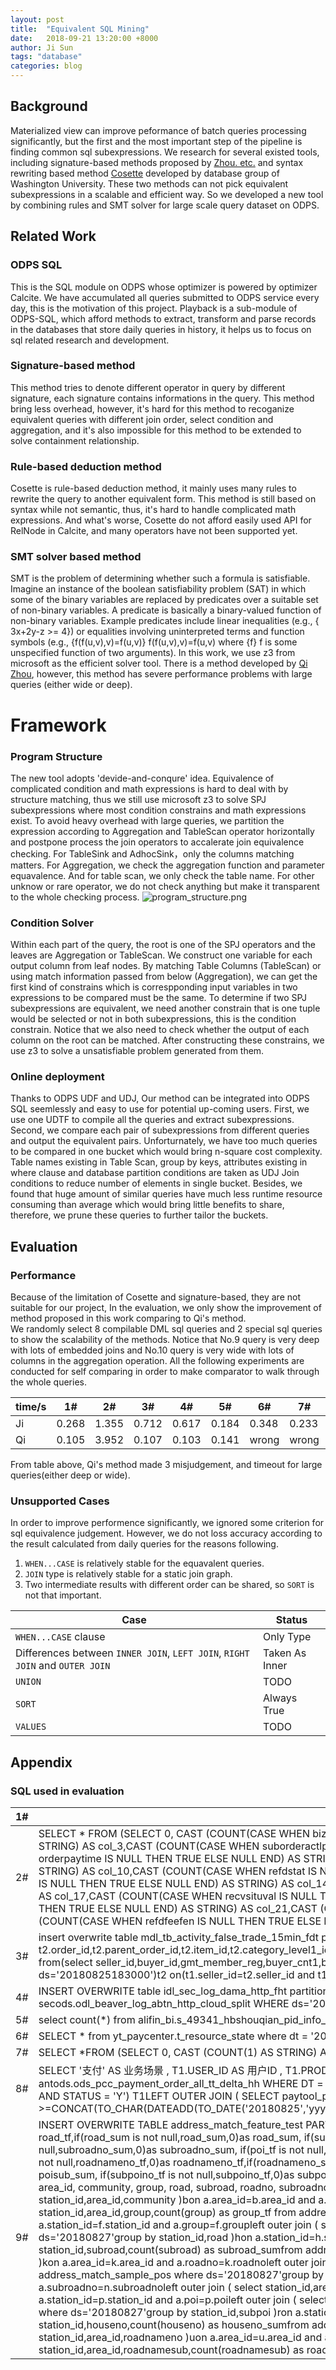 ```yaml
---
layout: post
title:  "Equivalent SQL Mining"
date:   2018-09-21 13:20:00 +8000
author: Ji Sun
tags: "database"
categories: blog
---
```

## Background
Materialized view can improve peformance of batch queries processing significantly, but the first and the most important step of the pipeline is finding common sql subexpressions. We research for several existed tools, including signature-based methods proposed by [Zhou. etc.](http://www.dbis.informatik.hu-berlin.de/fileadmin/lectures/SS2008/Seminar_MatViews/p533-zhou.pdf) and syntax rewriting based method [Cosette](http://cosette.cs.washington.edu/) developed by database group of Washington University. These two methods can not pick equivalent subexpressions in a scalable and efficient way. So we developed a new tool by combining rules and SMT solver for large scale query dataset on ODPS.

## Related Work
### ODPS SQL
This is the SQL module on ODPS whose optimizer is powered by optimizer Calcite. We have accumulated all queries submitted to ODPS service every day, this is the motivation of this project. Playback is a sub-module of ODPS-SQL, which afford methods to extract, transform and parse records in the databases that store daily queries in history, it helps us to focus on sql related research and development.
### Signature-based method
This method tries to denote different operator in query by different signature, each signature contains informations in the query. This method bring less overhead, however, it's hard for this method to recoganize equivalent queries with different join order, select condition and aggregation, and it's also impossible for this method to be extended to solve containment relationship.
### Rule-based deduction method
Cosette is rule-based deduction method, it mainly uses many rules to rewrite the query to another equivalent form. This method is still based on syntax while not semantic, thus, it's hard to handle complicated math expressions. And what's worse, Cosette do not afford easily used API for RelNode in Calcite, and many operators have not been supported yet.
### SMT solver based method
SMT is the problem of determining whether such a formula is satisfiable. Imagine an instance of the boolean satisfiability problem (SAT) in which some of the binary variables are replaced by predicates over a suitable set of non-binary variables. A predicate is basically a binary-valued function of non-binary variables. Example predicates include linear inequalities (e.g.,  { 3x+2y-z >= 4}) or equalities involving uninterpreted terms and function symbols (e.g., {f(f(u,v),v)=f(u,v)} f(f(u,v),v)=f(u,v) where {f} f is some unspecified function of two arguments). In this work, we use z3 from microsoft as the efficient solver tool. There is a method developed by [Qi Zhou](http://gitlab.alibaba-inc.com/zq166665/sql-containments), however, this method has severe performance problems with large queries (either wide or deep).
# Framework
### Program Structure
The new tool adopts 'devide-and-conqure' idea. Equivalence of complicated condition and math expressions is hard to deal with by structure matching, thus we still use microsoft z3 to solve SPJ subexpressions where most condition constrains and math expressions exist. To avoid heavy overhead with large queries, we partition the expression according to Aggregation and TableScan operator horizontally and postpone process the join operators to accalerate join equivalence checking. For TableSink and AdhocSink，only the columns matching matters. For Aggregation, we check the aggregation function and parameter equavalence. And for table scan, we only check the table name. For other unknow or rare operator, we do not check anything but make it transparent to the whole checking process.
![program_structure.png](https://cdn.nlark.com/lark/0/2018/png/144905/1537186936695-7d4c7ec8-927d-45e6-a9c5-f9d2434d4192.png) 
### Condition Solver
Within each part of the query, the root is one of the SPJ operators and the leaves are Aggregation or TableScan. We construct one variable for each output column from leaf nodes. By matching Table Columns (TableScan) or using match information passed from below (Aggregation), we can get the first kind of constrains which is correspponding input variables in two expressions to be compared must be the same. To determine if two SPJ subexpressions are equivalent, we need another constrain that is one tuple would be selected or not in both subexpressions, this is the condition constrain. Notice that we also need to check whether the output of each column on the root can be matched. After constructing these constrains, we use z3 to solve a unsatisfiable problem generated from them.
### Online deployment
Thanks to ODPS UDF and UDJ, Our method can be integrated into ODPS SQL seemlessly and easy to use for potential up-coming users. First, we use one UDTF to compile all the queries and extract subexpressions. Second, we compare each pair of subexpressions from different queries and output the equivalent pairs. Unforturnately, we have too much queries to be compared in one bucket which would bring n-square cost complexity. Table names existing in Table Scan, group by keys, attributes existing in where clause and database partition conditions are taken as UDJ Join conditions to reduce number of elements in single bucket. Besides, we found that huge amount of similar queries have much less runtime resource consuming than average which would bring little benefits to share, therefore, we prune these queries to further tailor the buckets.
## Evaluation
### Performance
Because of the limitation of Cosette and signature-based, they are not suitable for our project, In the evaluation, we only show the improvement of method proposed in this work comparing to Qi's method.  
We randomly select 8 compilable DML sql queries and 2 special sql queries to show the scalability of the methods. Notice that No.9 query is very deep with lots of embedded joins and No.10 query is very wide with lots of columns in the aggregation operation. All the following experiments are conducted for self comparing in order to make comparator to walk through the whole queries.  

| time/s |1#|2#|3#|4#|5#|6#|7#|8#|9#|10#|
| -------- | -------- | -------- | -------- | -------- | -------- | -------- | -------- | -------- | -------- | -------- |
| Ji |0.268|1.355|0.712|0.617|0.184|0.348|0.233|0.35|14.146|0.388|
| Qi |0.105|3.952|0.107|0.103|0.141|wrong|wrong|wrong|>1000|>1000|

From table above, Qi's method made 3 misjudgement, and timeout for large queries(either deep or wide).
### Unsupported Cases
In order to improve performence significantly, we ignored some criterion for sql equivalence judgement. However, we do not loss accuracy according to the result calculated from daily queries for the reasons following.
1. ```WHEN...CASE``` is relatively stable for the equavalent queries.
2. ```JOIN``` type is relatively stable for a static join graph.
3. Two intermediate results with different order can be shared, so ```SORT``` is not that important.

|Case|Status|
| -------- | -------- |
|```WHEN...CASE``` clause|Only Type|
|Differences between ```INNER JOIN```, ```LEFT JOIN```, ```RIGHT JOIN``` and ```OUTER JOIN```|Taken As Inner|
|```UNION```|TODO|
|```SORT```|Always True|
|```VALUES```|TODO|

## Appendix
### SQL used in evaluation
| 1# | select * from zeus_server_info where ds='20180824' and cabinet_id in (select armory_id from zeus_cabinet_info where ds='20180824' and room_id=201326910); |
| -------- | -------- |
|2#|SELECT * FROM (SELECT 0, CAST (COUNT(CASE WHEN biztimelong IS NULL THEN TRUE ELSE NULL END) AS STRING) AS col_0,CAST (COUNT(CASE WHEN sel_selnick IS NULL THEN TRUE ELSE NULL END) AS STRING) AS col_1,CAST (COUNT(1) AS STRING) AS col_2,CAST (COUNT(CASE WHEN righttype IS NULL THEN TRUE ELSE NULL END) AS STRING) AS col_3,CAST (COUNT(CASE WHEN suborderactlpayfee IS NULL THEN TRUE ELSE NULL END) AS STRING) AS col_4,CAST (COUNT(CASE WHEN orderid IS NULL THEN TRUE ELSE NULL END) AS STRING) AS col_5,CAST (COUNT(CASE WHEN tradeendtime IS NULL THEN TRUE ELSE NULL END) AS STRING) AS col_6,CAST (COUNT(CASE WHEN orderpaytime IS NULL THEN TRUE ELSE NULL END) AS STRING) AS col_7,CAST (COUNT(CASE WHEN staterightsale IS NULL THEN TRUE ELSE NULL END) AS STRING) AS col_8,CAST (COUNT(CASE WHEN rightid IS NULL THEN TRUE ELSE NULL END) AS STRING) AS col_9,CAST (COUNT(CASE WHEN byr_usernick IS NULL THEN TRUE ELSE NULL END) AS STRING) AS col_10,CAST (COUNT(CASE WHEN refdstat IS NULL THEN TRUE ELSE NULL END) AS STRING) AS col_11,CAST (COUNT(CASE WHEN rightcostdays IS NULL THEN TRUE ELSE NULL END) AS STRING) AS col_12,CAST (COUNT(CASE WHEN selid IS NULL THEN TRUE ELSE NULL END) AS STRING) AS col_13,CAST (COUNT(CASE WHEN creattime IS NULL THEN TRUE ELSE NULL END) AS STRING) AS col_14,CAST (COUNT(CASE WHEN biztype IS NULL THEN TRUE ELSE NULL END) AS STRING) AS col_15,CAST (COUNT(CASE WHEN refdcashfeefen IS NULL THEN TRUE ELSE NULL END) AS STRING) AS col_16,CAST (COUNT(CASE WHEN questdesc IS NULL THEN TRUE ELSE NULL END) AS STRING) AS col_17,CAST (COUNT(CASE WHEN recvsituval IS NULL THEN TRUE ELSE NULL END) AS STRING) AS col_18,CAST (COUNT(CASE WHEN rptreasn IS NULL THEN TRUE ELSE NULL END) AS STRING) AS col_19,CAST (COUNT(CASE WHEN prodtitle IS NULL THEN TRUE ELSE NULL END) AS STRING) AS col_20,CAST (COUNT(CASE WHEN prodid IS NULL THEN TRUE ELSE NULL END) AS STRING) AS col_21,CAST (COUNT(CASE WHEN byrid IS NULL THEN TRUE ELSE NULL END) AS STRING) AS col_22,CAST (COUNT(CASE WHEN recvsitu IS NULL THEN TRUE ELSE NULL END) AS STRING) AS col_23,CAST (COUNT(CASE WHEN bizendtime IS NULL THEN TRUE ELSE NULL END) AS STRING) AS col_24,CAST (COUNT(CASE WHEN refdfeefen IS NULL THEN TRUE ELSE NULL END) AS STRING) AS col_25 FROM secods.odl_event_crm_rights_end WHERE ds = "201808251730") t;|
|3#|insert overwrite table mdl_tb_activity_false_trade_15min_fdt partition(ds='20180825183000',flag='zhongshu') select t2.order_id,t2.parent_order_id,t2.item_id,t2.category_level1_id,t2.category_leaf_id,t2.gmt_create,t2.gmt_pay,t2.price,t2.buyamount,t2.pay_fee,t2.postfee,t2.discountrate,t2.changepriceratiostr,t2.buyer_id,t2.buyer_nick,t2.seller_id,t2.seller_nick,t2.isblacklistbuyer,t2.sellertype,t2.isb2c,t2.isvirtualproduct,t2.isjhs,t2.iswap,t2.biztype,t2.receivingphone,t2.couponfee from(select seller_id,buyer_id,gmt_member_reg,buyer_cnt1,buyer_cnt2,gmt_pay_hour from mdl_tb_activity_trade_15min_byr_reg_fdt4where ds='20180825183000' and flag_zs=1 and buyer_cnt2>=10 and buyer_cnt2/buyer_cnt1>=0.3 )t1 join ( select*,substr(gmt_pay,1,13)as gmt_pay_hour from mdl_tb_activity_trade_15min_fdt where ds='20180825183000')t2 on(t1.seller_id=t2.seller_id and t1.buyer_id=t2.buyer_id and t1.gmt_pay_hour=t2.gmt_pay_hour);|
|4#|INSERT OVERWRITE table idl_sec_log_dama_http_fht partition (ds='20180825', hh = '08') SELECT request_datetime,host,uri,src_ip,src_port,dst_ip,dst_port,method,referer,user_agent,x_forward_for,cookie,post_data,ret_code,rsp_content_type,rqs_content_type,content_length,jump_location,set_cookie,ttl,token,region,https FROM secods.odl_beaver_log_abtn_http_cloud_split WHERE ds='20180825' and  hh = '08' and split_type='dama_log' and src_ip is not null;|
|5#|select count(*) from alifin_bi.s_49341_hbshouqian_pid_info_tohb1 where dt='20180824';|
|6#|SELECT * from yt_paycenter.t_resource_state where dt = '20180823' and id >= '553459001' and id < '553464001' and resource_type = 'video';|
|7#|SELECT *FROM (SELECT 0, CAST (COUNT(1) AS STRING) AS col_0,CAST (COUNT(1) AS STRING) AS col_1 FROM alisec_app.adl_yt_pwdlogin_trust_coverage_15min_fmt WHERE ds = "201808240000") t;|
|8#|SELECT '支付' AS 业务场景        , T1.USER_ID AS 用户ID        , T1.PROD_ID AS 产品码        , T1.ID AS 单据ID        , T1.OUT_ORDER_NO AS 支付宝交易号        , T1.TRANS_AMOUNT AS pcpay金额        , T2.AMOUNT AS paycore金额        , T1.TRANS_DT AS 业务时间FROM (        SELECT USER_ID                , PROD_ID                , CARD_NO                , ID                , OUT_ORDER_NO                , TRANS_AMOUNT                , TRANS_DT        FROM antods.ods_pcc_payment_order_all_tt_delta_hh        WHERE DT = '20180825'                AND HOUR = '17'                AND TO_CHAR(SUBSTR(TRANS_DT, 1, 19), 'yyyymmddhhmi') >= CONCAT(TO_CHAR(DATEADD(TO_DATE('20180825','yyyymmdd'),-1,'DD'),'yyyymmdd'),'2315')                AND TO_CHAR(SUBSTR(TRANS_DT, 1, 19), 'yyyymmddhhmi') <= CONCAT('20180825', '17', '15')                AND STATUS = 'Y') T1LEFT OUTER JOIN (        SELECT paytool_payment_id                , AMOUNT        FROM antods.ods_pmt_comm_fd_dtl_ob_tt_delta_hh        WHERE DT ='20180825'                AND HOUR = '17'                AND FUND_STATUS = 'S'                AND TRANS_STATUS = 'C'                AND TO_CHAR(SUBSTR(TRANS_DT, 1, 19), 'yyyymmddhhmi') >=CONCAT(TO_CHAR(DATEADD(TO_DATE('20180825','yyyymmdd'),-1,'DD'),'yyyymmdd'),'2315')                AND TO_CHAR(SUBSTR(TRANS_DT, 1, 19), 'yyyymmddhhmi') <= CONCAT('20180825', '17', '15')) T2ON T2.paytool_payment_id = T1.IDWHERE COALESCE(T1.TRANS_AMOUNT, '/') <> COALESCE(T2.AMOUNT, '/');|
|9#|INSERT OVERWRITE TABLE address_match_feature_test PARTITION (ds='20180827')select a.*,if(b.community_tf is not null,b.community_tf,0) as community_tf,if(c.community_sum is not null,c.community_sum,0) as community_sum,    if(group_tf is not null,group_tf,0) as group_tf,if(group_sum is not null,group_sum,0)as group_sum,    if(road_tf is not null,road_tf,0)as road_tf,if(road_sum is not null,road_sum,0)as road_sum,    if(subroad_tf is not null,subroad_tf,0)as subroad_tf,if(subroad_sum is not null,subroad_sum,0)as subroad_sum,    if(roadno_tf is not null,roadno_tf,0)as roadno_tf,if(roadno_sum is not null,roadno_sum,0)as roadno_sum,    if(subroadno_tf is not null,subroadno_tf,0)as subroadno_tf,if(subroadno_sum is not null,subroadno_sum,0)as subroadno_sum,    if(poi_tf is not null,poi_tf,0) as poi_tf,if(poi_sum is not null,poi_sum,0)as poi_sum,    if(subpoi_tf is not null,subpoi_tf,0)as subpoi_tf,if(subpoi_sum is not null,subpoi_sum,0)as subpoi_sum,    if(houseno_tf is not null,houseno_tf,0)as houseno_tf,if(houseno_sum is not null,houseno_sum,0)as houseno_sum,    if(roadnameno_tf is not null,roadnameno_tf,0)as roadnameno_tf,if(roadnameno_sum is not null,roadnameno_sum,0)as roadnameno_sum,    if(roadnamesub_tf is not null,roadnamesub_tf,0)as roadnamesub_tf,if(roadnamesub_sum is not null,roadnamesub_sum,0)as roadnamesub_sum,    if(poisub_tf is not null,poisub_tf,0) as poisub_tf,if(poisub_sum is not null,poisub_sum,0)as poisub_sum,    if(subpoino_tf is not null,subpoino_tf,0)as subpoino_tf,if(subpoino_sum is not null,subpoino_sum,0)as subpoino_sum,    if(poino_tf is not null,poino_tf,0)as poino_tf,if(poino_sum is not null,poino_sum,0)as poino_sum,    if(cellno_tf is not null,cellno_tf,0)as cellno_tf,if(cellno_sum is not null,cellno_sum,0)as cellno_sumfrom     (    select mail_no,    station_id ,    area_id,    community,    group,    road,    subroad,    roadno,    subroadno,    poi,    subpoi,    houseno,    roadnameno,    roadnamesub,    poisub,    subpoino,    poino,    cellno,    label from address_match_test where ds='20180827'    )a left outer join     (        select station_id,area_id,community,count(community) as community_tf from     address_match_sample_pos where ds='20180827'group by     station_id,area_id,community    )bon     a.area_id=b.area_id and a.community=b.communityleft outer join     (        select station_id,community,count(community) as community_sumfrom     address_match_sample_pos where ds='20180827'group by     station_id,community    )con     a.station_id=c.station_id and a.community=c.communityleft outer join     (        select station_id,area_id,group,count(group) as group_tf from     address_match_sample_pos where ds='20180827'group by     station_id,area_id,group    )don     a.area_id=d.area_id and a.group=d.groupleft outer join     (        select station_id,group,count(group) as group_sumfrom     address_match_sample_pos where ds='20180827'group by     station_id,group    )fon     a.station_id=f.station_id and a.group=f.groupleft outer join     (        select station_id,area_id,road,count(road) as road_tf from     address_match_sample_pos where ds='20180827'group by     station_id,area_id,road    )gon     a.area_id=g.area_id and a.road=g.roadleft outer join     (        select station_id,road,count(road) as road_sumfrom     address_match_sample_pos where ds='20180827'group by     station_id,road    )hon     a.station_id=h.station_id and a.road=h.roadleft outer join     (        select station_id,area_id,subroad,count(subroad) as subroad_tf from     address_match_sample_pos where ds='20180827'group by     station_id,area_id,subroad    )ion     a.area_id=i.area_id and a.subroad=i.subroadleft outer join     (        select station_id,subroad,count(subroad) as subroad_sumfrom     address_match_sample_pos where ds='20180827'group by     station_id,subroad    )jon     a.station_id=j.station_id and a.subroad=j.subroadleft outer join     (        select station_id,area_id,roadno,count(roadno) as roadno_tf from     address_match_sample_pos where ds='20180827'group by     station_id,area_id,roadno    )kon     a.area_id=k.area_id and a.roadno=k.roadnoleft outer join     (        select station_id,roadno,count(roadno) as roadno_sumfrom     address_match_sample_pos where ds='20180827'group by     station_id,roadno    )lon     a.station_id=l.station_id and a.roadno=l.roadnoleft outer join     (        select station_id,area_id,subroadno,count(subroadno) as subroadno_tf from     address_match_sample_pos where ds='20180827'group by     station_id,area_id,subroadno    )mon     a.area_id=m.area_id and a.subroadno=m.subroadnoleft outer join     (        select station_id,subroadno,count(subroadno) as subroadno_sumfrom     address_match_sample_pos where ds='20180827'group by     station_id,subroadno    )non     a.station_id=n.station_id and a.subroadno=n.subroadnoleft outer join     (        select station_id,area_id,poi,count(poi) as poi_tf from     address_match_sample_pos where ds='20180827'group by     station_id,area_id,poi    )oon     a.area_id=o.area_id and a.poi=o.poileft outer join     (        select station_id,poi,count(poi) as poi_sumfrom     address_match_sample_pos where ds='20180827'group by     station_id,poi    )pon     a.station_id=p.station_id and a.poi=p.poileft outer join     (        select station_id,area_id,subpoi,count(subpoi) as subpoi_tf from     address_match_sample_pos where ds='20180827'group by     station_id,area_id,subpoi    )qon     a.area_id=q.area_id and a.subpoi=q.subpoileft outer join     (        select station_id,subpoi,count(subpoi) as subpoi_sumfrom     address_match_sample_pos where ds='20180827'group by     station_id,subpoi    )ron     a.station_id=r.station_id and a.subpoi=r.subpoi left outer join     (        select station_id,area_id,houseno,count(houseno) as houseno_tf from     address_match_sample_pos where ds='20180827'group by     station_id,area_id,houseno    )son     a.area_id=s.area_id and a.houseno=s.housenoleft outer join     (        select station_id,houseno,count(houseno) as houseno_sumfrom     address_match_sample_pos where ds='20180827'group by     station_id,houseno    )ton     a.station_id=t.station_id and a.houseno=t.houseno left outer join     (        select station_id,area_id,roadnameno,count(roadnameno) as roadnameno_tf from     address_match_sample_pos where ds='20180827'group by     station_id,area_id,roadnameno    )uon     a.area_id=u.area_id and a.roadnameno=u.roadnamenoleft outer join     (        select station_id,roadnameno,count(roadnameno) as roadnameno_sumfrom     address_match_sample_pos where ds='20180827'group by     station_id,roadnameno    )von     a.station_id=v.station_id and a.roadnameno=v.roadnameno left outer join     (        select station_id,area_id,roadnamesub,count(roadnamesub) as roadnamesub_tf from     address_match_sample_pos where ds='20180827'group by     station_id,area_id,roadnamesub    )won     a.area_id=w.area_id and a.roadnamesub=w.roadnamesubleft outer join     (        s